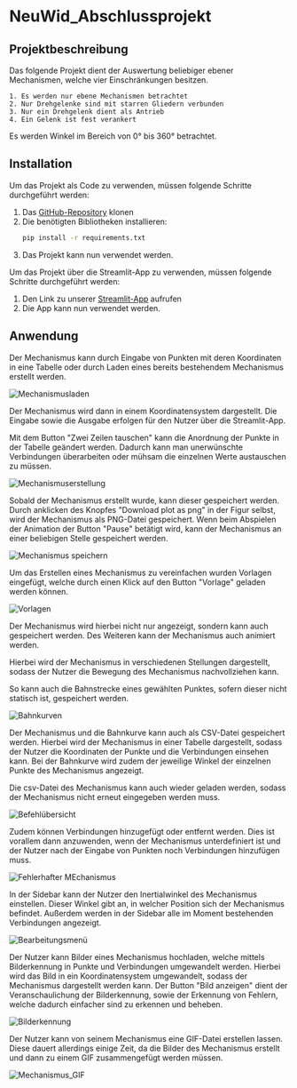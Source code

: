 # NeuWid_Abschlussprojekt

## Projektbeschreibung
Das folgende Projekt dient der Auswertung beliebiger ebener Mechanismen, welche vier Einschränkungen besitzen. 
```
1. Es werden nur ebene Mechanismen betrachtet
2. Nur Drehgelenke sind mit starren Gliedern verbunden
3. Nur ein Drehgelenk dient als Antrieb
4. Ein Gelenk ist fest verankert
```
Es werden Winkel im Bereich von 0° bis 360° betrachtet.

## Installation
Um das Projekt als Code zu verwenden, müssen folgende Schritte durchgeführt werden:
1. Das [GitHub-Repository](https://github.com/np362/NeuWid_Abschlussprojekt) klonen  
2. Die benötigten Bibliotheken installieren:
   ```bash
   pip install -r requirements.txt
   ```
3. Das Projekt kann nun verwendet werden.

Um das Projekt über die Streamlit-App zu verwenden, müssen folgende Schritte durchgeführt werden:
1. Den Link zu unserer [Streamlit-App](https://neuwidproject.streamlit.app/) aufrufen  
2. Die App kann nun verwendet werden.

## Anwendung
Der Mechanismus kann durch Eingabe von Punkten mit deren Koordinaten in eine Tabelle oder durch Laden eines bereits bestehendem Mechanismus erstellt werden. 

![Mechanismusladen](images/Mechanismusladen.png)

Der Mechanismus wird dann in einem Koordinatensystem dargestellt. Die Eingabe sowie die Ausgabe erfolgen für den Nutzer über die Streamlit-App.  

Mit dem Button "Zwei Zeilen tauschen" kann die Anordnung der Punkte in der Tabelle geändert werden. Dadurch kann man unerwünschte Verbindungen überarbeiten oder mühsam die einzelnen Werte austauschen zu müssen.

![Mechanismuserstellung](images/Mechanismuserstellen.png)

Sobald der Mechanismus erstellt wurde, kann dieser gespeichert werden. Durch anklicken des Knopfes "Download plot as png" in der Figur selbst, wird der Mechanismus als PNG-Datei gespeichert. Wenn beim Abspielen der Animation der Button "Pause" betätigt wird, kann der Mechanismus an einer beliebigen Stelle gespeichert werden.

![Mechanismus speichern](images/Save_image_as_png.png)

Um das Erstellen eines Mechanismus zu vereinfachen wurden Vorlagen eingefügt, welche durch einen Klick auf den Button "Vorlage" geladen werden können.

![Vorlagen](images/Mechanismus_Vorlagen.png)

Der Mechanismus wird hierbei nicht nur angezeigt, sondern kann auch gespeichert werden. Des Weiteren kann der Mechanismus auch animiert werden. 

Hierbei wird der Mechanismus in verschiedenen Stellungen dargestellt, sodass der Nutzer die Bewegung des Mechanismus nachvollziehen kann. 

So kann auch die Bahnstrecke eines gewählten Punktes, sofern dieser nicht statisch ist, gespeichert werden.

![Bahnkurven](images/Anzeige_Bahnkurven.png)

Der Mechanismus und die Bahnkurve kann auch als CSV-Datei gespeichert werden. Hierbei wird der Mechanismus in einer Tabelle dargestellt, sodass der Nutzer die Koordinaten der Punkte und die Verbindungen einsehen kann. Bei der Bahnkurve wird zudem der jeweilige Winkel der einzelnen Punkte des Mechanismus angezeigt.

Die csv-Datei des Mechanismus kann auch wieder geladen werden, sodass der Mechanismus nicht erneut eingegeben werden muss.

![Befehlübersicht](images/Verbindung_csv_speichern.png)

Zudem können Verbindungen hinzugefügt oder entfernt werden. Dies ist vorallem dann anzuwenden, wenn der Mechanismus unterdefiniert ist und der Nutzer nach der Eingabe von Punkten noch Verbindungen hinzufügen muss. 

![Fehlerhafter MEchanismus](images/Fehlerhafter_Mechanismus.png) 

In der Sidebar kann der Nutzer den Inertialwinkel des Mechanismus einstellen.   Dieser Winkel gibt an, in welcher Position sich der Mechanismus befindet. Außerdem werden in der Sidebar alle im Moment bestehenden Verbindungen angezeigt.

![Bearbeitungsmenü](images/Bearbeitungsmenu.png)

Der Nutzer kann Bilder eines Mechanismus hochladen, welche mittels Bilderkennung in Punkte und Verbindungen umgewandelt werden. Hierbei wird das Bild in ein Koordinatensystem umgewandelt, sodass der Mechanismus dargestellt werden kann.
Der Button "Bild anzeigen" dient der Veranschaulichung der Bilderkennung, sowie der Erkennung von Fehlern, welche dadurch einfacher sind zu erkennen und beheben.

![Bilderkennung](images/Bilderkennung.png)

Der Nutzer kann von seinem Mechanismus eine GIF-Datei erstellen lassen. Diese dauert allerdings einige Zeit, da die Bilder des Mechanismus erstellt und dann zu einem GIF zusammengefügt werden müssen.

![Mechanismus_GIF](GIF/mechanism.gif)




